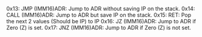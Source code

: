 0x13: JMP (IMM16)ADR: Jump to ADR without saving IP on the stack.
0x14: CALL (IMM16)ADR: Jump to ADR but save IP on the stack.
0x15: RET: Pop the next 2 values (Should be IP) to IP
0x16: JZ (IMM16)ADR: Jump to ADR if Zero (Z) is set.
0x17: JNZ (IMM16)ADR: Jump to ADR if Zero (Z) is not set.